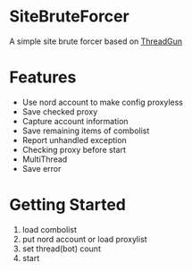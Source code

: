 # SiteBruteForcer
A simple site brute forcer based on [ThreadGun](https://github.com/RexProg/ThreadGun)

# Features
- Use nord account to make config proxyless
- Save checked proxy
- Capture account information
- Save remaining items of combolist
- Report unhandled exception
- Checking proxy before start 
- MultiThread
- Save error

# Getting Started
1. load combolist 
2. put nord account or load proxylist
3. set thread(bot) count
4. start
